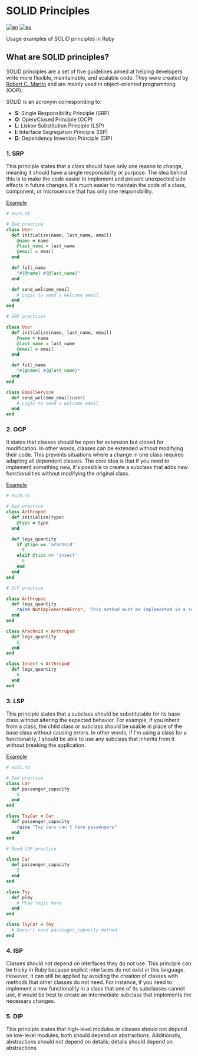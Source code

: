 # SOLID Principles
[![en](https://img.shields.io/badge/lang-en-red.svg)](https://github.com/mauro-sanchez/solid-examples/blob/master/README.md)
[![es](https://img.shields.io/badge/lang-es-yellow.svg)](https://github.com/mauro-sanchez/solid-examples/blob/master/README.es.md)

Usage examples of SOLID principles in Ruby

## What are SOLID principles?

SOLID principles are a set of five guidelines aimed at helping developers write more flexible, maintainable, and scalable code. They were created by [Robert C. Martin](https://blog.cleancoder.com/) and are mainly used in object-oriented programming (OOP).

SOLID is an acronym corresponding to:

- **S**: Single Responsibility Principle (SRP)
- **O**: Open/Closed Principle (OCP)
- **L**: Liskov Substitution Principle (LSP)
- **I**: Interface Segregation Principle (ISP)
- **D**: Dependency Inversion Principle (DIP)

### 1. SRP

This principle states that a class should have only one reason to change, meaning it should have a single responsibility or purpose. The idea behind this is to make the code easier to implement and prevent unexpected side effects in future changes. It's much easier to maintain the code of a class, component, or microservice that has only one responsibility.

<a href="https://github.com/mauro-sanchez/solid-examples/blob/master/en/S.rb" target="_blank">Example</a>

```rb
# en/S.rb

# Bad practice
class User
  def initialize(name, last_name, email)
    @name = name
    @last_name = last_name
    @email = email
  end

  def full_name
    "#{@name} #{@last_name}"
  end

  def send_welcome_email
    # Logic to send a welcome email
  end
end

# SRP practices

class User
  def initialize(name, last_name, email)
    @name = name
    @last_name = last_name
    @email = email
  end

  def full_name
    "#{@name} #{@last_name}"
  end
end

class EmailService
  def send_welcome_email(user)
    # Logic to send a welcome email
  end
end

```

### 2. OCP

It states that classes should be open for extension but closed for modification. In other words, classes can be extended without modifying their code. This prevents situations where a change in one class requires adapting all dependent classes. The core idea is that if you need to implement something new, it's possible to create a subclass that adds new functionalities without modifying the original class.

<a href="https://github.com/mauro-sanchez/solid-examples/blob/master/en/O.rb" target="_blank">Example</a>

```rb
# en/O.rb

# Bad practive
class Arthropod
  def initialize(type)
    @type = type
  end

  def legs_quantity
    if @tipo == 'arachnid'
      8
    elsif @tipo == 'insect'
      6
    end
  end
end

# OCP practice

class Arthropod
  def legs_quantity
    raise NotImplementedError, 'This method must be implemented in a subclass'
  end
end

class Arachnid < Arthropod
  def legs_quantity
    8
  end
end

class Insect < Arthropod
  def legs_quantity
    6
  end
end

```

### 3. LSP

This principle states that a subclass should be substitutable for its base class without altering the expected behavior. For example, if you inherit from a class, the child class or subclass should be usable in place of the base class without causing errors. In other words, if I'm using a class for a functionality, I should be able to use any subclass that inherits from it without breaking the application.

<a href="https://github.com/mauro-sanchez/solid-examples/blob/master/en/L.rb" target="_blank">Example</a>

```rb
# en/L.rb

# Bad practice
class Car
  def passenger_capacity
    5
  end
end

class ToyCar < Car
  def passenger_capacity
    raise "Toy cars can't have passengers"
  end
end

# Good LSP practice

class Car
  def passenger_capacity
    5
  end
end

class Toy
  def play
    # Play logic here
  end
end

class ToyCar < Toy
  # Doesn't need passenger_capacity method
end

```

### 4. ISP

Classes should not depend on interfaces they do not use. This principle can be tricky in Ruby because explicit interfaces do not exist in this language. However, it can still be applied by avoiding the creation of classes with methods that other classes do not need. For instance, if you need to implement a new functionality in a class that one of its subclasses cannot use, it would be best to create an intermediate subclass that implements the necessary changes.



### 5. DIP

This principle states that high-level modules or classes should not depend on low-level modules; both should depend on abstractions. Additionally, abstractions should not depend on details; details should depend on abstractions.
